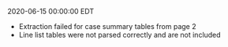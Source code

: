 2020-06-15 00:00:00 EDT


- Extraction failed for case summary tables from page 2
- Line list tables were not parsed correctly and are not included

